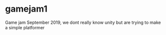 # gamejam1
Game jam September 2019, we dont really know unity but are trying to make a simple platformer
